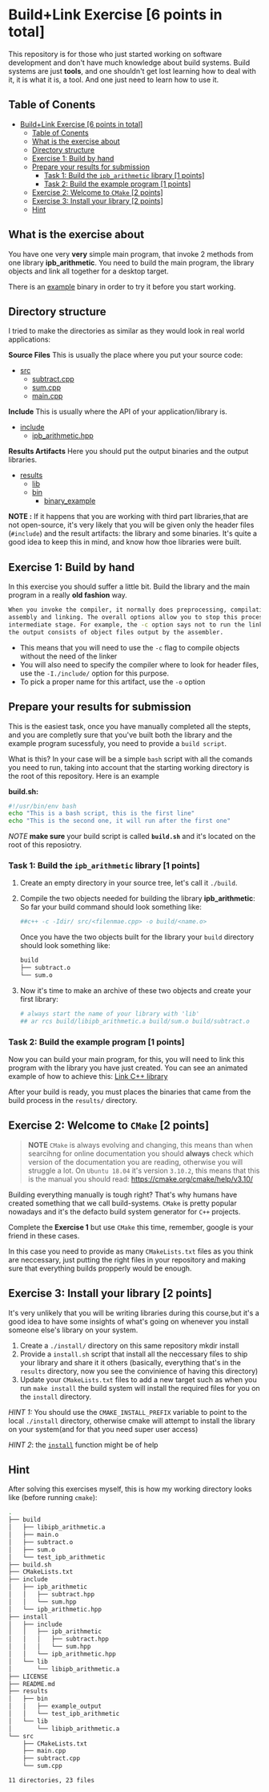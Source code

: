 # Build+Link Exercise [6 points in total]

This repository is for those who just started working on software development
and don't have much knowledge about build systems. Build systems are just
**tools**, and one shouldn't get lost learning how to deal with it, it is what
it is, a tool. And one just need to learn how to use it.

## Table of Conents

- [Build+Link Exercise [6 points in total]](#buildlink-exercise-6-points-in-total)
  - [Table of Conents](#table-of-conents)
  - [What is the exercise about](#what-is-the-exercise-about)
  - [Directory structure](#directory-structure)
  - [Exercise 1: Build by hand](#exercise-1-build-by-hand)
  - [Prepare your results for submission](#prepare-your-results-for-submission)
    - [Task 1: Build the `ipb_arithmetic` library [1 points]](#task-1-build-the-ipbarithmetic-library-1-points)
    - [Task 2: Build the example program [1 points]](#task-2-build-the-example-program-1-points)
  - [Exercise 2: Welcome to `CMake` [2 points]](#exercise-2-welcome-to-cmake-2-points)
  - [Exercise 3: Install your library [2 points]](#exercise-3-install-your-library-2-points)
  - [Hint](#hint)

## What is the exercise about

You have one very **very** simple main program, that invoke 2 methods from one
library **ipb_arithmetic**. You need to build the main program, the library
objects and link all together for a desktop target.

There is an [example](./results/bin/example_output) binary in order to try it
before you start working.

## Directory structure

I tried to make the directories as similar as they would look in real world
applications:

**Source Files** This is usually the place where you put your source code:

- [src](./src)
  - [subtract.cpp](./src/subtract.cpp)
  - [sum.cpp](./src/sum.cpp)
  - [main.cpp](./src/main.cpp)

**Include** This is usually where the API of your application/library is.

- [include](./include)
  - [ipb_arithmetic.hpp](./include/ipb_arithmetic.hpp)

**Results Artifacts** Here you should put the output binaries and the output
libraries.

- [results](./results)
  - [lib](./results//lib)
  - [bin](./results/bin)
    - [binary_example](./results/bin/example_output)

**NOTE :** If it happens that you are working with third part libraries,that are
not open-source, it's very likely that you will be given only the header files
(`#include`) and the result artifacts: the library and some binaries. It's quite
a good idea to keep this in mind, and know how thoe libraries were built.

## Exercise 1: Build by hand

In this exercise you should suffer a little bit. Build the library and the main
program in a really **old fashion** way.

```sh
When you invoke the compiler, it normally does preprocessing, compilation,
assembly and linking. The overall options allow you to stop this process at an
intermediate stage. For example, the -c option says not to run the linker. Then
the output consists of object files output by the assembler.
```

- This means that you will need to use the `-c` flag to compile objects without
  the need of the linker
- You will also need to specify the compiler where to look for header files, use
  the `-I./include/` option for this purpose.
- To pick a proper name for this artifact, use the `-o` option

## Prepare your results for submission

This is the easiest task, once you have manually completed all the stepts, and
you are completly sure that you've built both the library and the example
program sucessfuly, you need to provide a `build script`.

What is this? In your case will be a simple `bash` script with all the comands
you need to run, taking into account that the starting working directory is the
root of this repository. Here is an example

**build.sh:**

```bash
#!/usr/bin/env bash
echo "This is a bash script, this is the first line"
echo "This is the second one, it will run after the first one"
```

_NOTE_ **make sure** your build script is called **`build.sh`** and it's located
on the root of this reposiotry.

### Task 1: Build the `ipb_arithmetic` library [1 points]

1. Create an empty directory in your source tree, let's call it `./build`.
1. Compile the two objects needed for building the library **ipb_arithmetic**:
   So far your build command should look something like:

   ```sh
   ##c++ -c -Idir/ src/<filenmae.cpp> -o build/<name.o>
   ```

   Once you have the two objects built for the library your `build` directory
   should look something like:

   ```sh
   build
   ├── subtract.o
   └── sum.o
   ```

1. Now it's time to make an archive of these two objects and create your first
   library:

   ```sh
   # always start the name of your library with 'lib'
   ## ar rcs build/libipb_arithmetic.a build/sum.o build/subtract.o
   ```

### Task 2: Build the example program [1 points]

Now you can build your main program, for this, you will need to link this
program with the library you have just created. You can see an animated example
of how to achieve this: [Link C++ library](http://lmgtfy.com/?q=link+c%2B%2B+library)


After your build is ready, you must places the binaries that came from the build
process in the `results/` directory.



## Exercise 2: Welcome to `CMake` [2 points]

> **NOTE** `CMake` is always evolving and changing, this means than when
> searcihng for online documentation you should **always** check which version
> of the documentation you are reading, otherwise you will struggle a lot. On
> `Ubuntu 18.04` it's version `3.10.2`, this means that this is the manual you
> should read: https://cmake.org/cmake/help/v3.10/

Building
everything manually is tough right? That's why humans have created something
that we call build-systems. `CMake` is pretty popular nowadays and it's the
defacto build system generator for `C++` projects.

Complete the **Exercise 1** but use `CMake` this time, remember, google is your
friend in these cases.

In this case you need to provide as many `CMakeLists.txt` files as you think are
neccessary, just putting the right files in your repository and making sure that
everything builds propperly would be enough.



## Exercise 3: Install your library [2 points]

It's very unlikely that you will be writing libraries during this course,but
it's a good idea to have some insights of what's going on whenever you install
someone else's library on your system.

1. Create a `./install/` directory on this same repository
mkdir install
2. Provide a `install.sh` script that install all the neccessary files to ship
   your library and share it it others
   (basically, everything that's in the
   `results` directory, now you see the convinience of having this directory)
3. Update your `CMakeLists.txt` files to add a new target such as when you run
   `make install` the build system will install the required files for you on
   the `install` directory.

_HINT 1:_ You should use the `CMAKE_INSTALL_PREFIX` variable to point to the
local `./install` directory, otherwise cmake will attempt to install the library
on your system(and for that you need super user access)

_HINT 2_: the [`install`](https://cmake.org/cmake/help/v3.10/command/install.html) function might be of help

## Hint

After solving this exercises myself, this is how my working directory looks
like (before running `cmake`):

```sh
.
├── build
│   ├── libipb_arithmetic.a
│   ├── main.o
│   ├── subtract.o
│   ├── sum.o
│   └── test_ipb_arithmetic
├── build.sh
├── CMakeLists.txt
├── include
│   ├── ipb_arithmetic
│   │   ├── subtract.hpp
│   │   └── sum.hpp
│   └── ipb_arithmetic.hpp
├── install
│   ├── include
│   │   ├── ipb_arithmetic
│   │   │   ├── subtract.hpp
│   │   │   └── sum.hpp
│   │   └── ipb_arithmetic.hpp
│   └── lib
│       └── libipb_arithmetic.a
├── LICENSE
├── README.md
├── results
│   ├── bin
│   │   ├── example_output
│   │   └── test_ipb_arithmetic
│   └── lib
│       └── libipb_arithmetic.a
└── src
    ├── CMakeLists.txt
    ├── main.cpp
    ├── subtract.cpp
    └── sum.cpp

11 directories, 23 files
```
